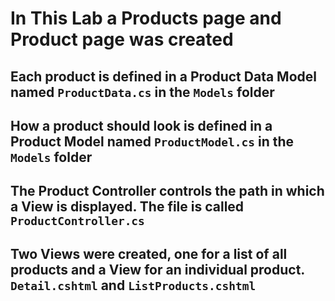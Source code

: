 
# In This Lab a Products page and Product page was created
## Each product is defined in a Product Data Model named `ProductData.cs` in the `Models` folder
## How a product should look is defined in a Product Model named `ProductModel.cs` in the `Models` folder
## The Product Controller controls the path in which a View is displayed. The file is called `ProductController.cs`
## Two Views were created, one for a list of all products and a View for an individual product. `Detail.cshtml` and `ListProducts.cshtml`